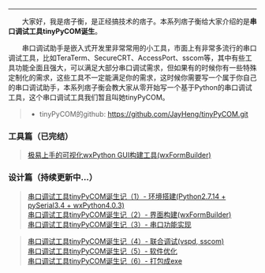 ----

　　大家好，我是痞子衡，是正经搞技术的痞子。本系列痞子衡给大家介绍的是**串口调试工具tinyPyCOM诞生**。  

　　串口调试助手是嵌入式开发里非常常用的小工具，市面上有非常多流行的串口调试工具，比如TeraTerm、SecureCRT、AccessPort、sscom等，其中有些工具功能全面且强大，可以满足大部分串口调试需求，但如果有的时候你有一些特殊定制化的需求，这些工具不一定能满足你的需求，这时候你需要写一个属于你自己的串口调试助手，本系列痞子衡会教大家从零开始写一个基于Python的串口调试工具，这个串口调试工具我们暂且叫她tinyPyCOM。  

> * tinyPyCOM的github: https://github.com/JayHeng/tinyPyCOM.git  

### 工具篇（已完结）
> [极易上手的可视化wxPython GUI构建工具(wxFormBuilder)](http://www.cnblogs.com/henjay724/p/9426966.html)

### 设计篇（持续更新中...）
> [串口调试工具tinyPyCOM诞生记（1）- 环境搭建(Python2.7.14 + pySerial3.4 + wxPython4.0.3)](http://www.cnblogs.com/henjay724/p/9416049.html)  
> [串口调试工具tinyPyCOM诞生记（2）- 界面构建(wxFormBuilder)](http://www.cnblogs.com/henjay724/p/9430234.html)  
> [串口调试工具tinyPyCOM诞生记（3）- 串口功能实现](http://www.cnblogs.com/henjay724/p/9436995.html)  

> [串口调试工具tinyPyCOM诞生记（4）- 联合调试(vspd, sscom)]()  
> [串口调试工具tinyPyCOM诞生记（5）- 软件优化]()  
> [串口调试工具tinyPyCOM诞生记（6）- 打包成exe]()  
